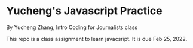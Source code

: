 # Yucheng's Javascript Practice

By Yucheng Zhang, Intro Coding for Journalists class 

This repo is a class assignment to learn javacsript. It is due Feb 25, 2022. 
